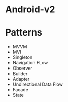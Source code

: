 # Android-v2

# Patterns

 - MVVM
 - MVI
 - Singleton
 - Navigation FLow
 - Observer
 - Builder
 - Adapter
 - Undirectional Data Flow
 - Facade
 - State
